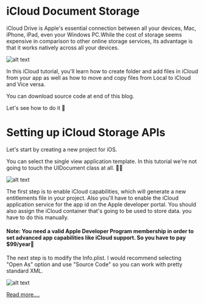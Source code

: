 # iCloud Document Storage

iCloud Drive is Apple's essential connection between all your devices, Mac, iPhone, iPad, even your Windows PC.While the cost of storage seems expensive in comparison to other online storage services, its advantage is that it works natively across all your devices.

![alt text](https://cdn-images-1.medium.com/max/800/1*iZHl-IXaow5Ts7VOwCaS8Q.png)

In this iCloud tutorial, you'll learn how to create folder and add files in iCloud from your app as well as how to move and copy files from Local to iCloud and Vice versa.

You can download source code at end of this blog.

Let's see how to do it 🙂

# Setting up iCloud Storage APIs
Let's start by creating a new project for iOS. 

You can select the single view application template.
In this tutorial we're not going to touch the UIDocument class at all. 🤷‍♂️

![alt text](https://cdn-images-1.medium.com/max/1200/1*hPpJ-D94n5ZdWJis_ZBYyw.png)

The first step is to enable iCloud capabilities, which will generate a new entitlements file in your project. Also you'll have to enable the iCloud application service for the app id on the Apple developer portal. You should also assign the iCloud container that's going to be used to store data. you have to do this manually.
 
#### Note: You need a valid Apple Developer Program membership in order to set advanced app capabilities like iCloud support. So you have to pay $99/year🤑

The next step is to modify the Info.plist. I would recommend selecting "Open As" option and use "Source Code" so you can work with pretty standard XML.

![alt text](https://cdn-images-1.medium.com/max/800/1*bKw8cJgeg_8pmBndhv-ULg.png) 

[Read more....](https://medium.com/@parth.gohel/icloud-document-storage-d338cf745076)
